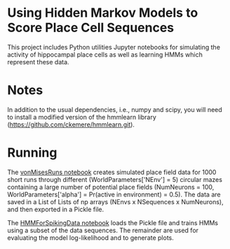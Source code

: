 # Using Hidden Markov Models to Score Place Cell Sequences

This project includes Python utilities Jupyter notebooks for simulating the activity of
hippocampal place cells as well as learning HMMs which represent these data.

# Notes

In addition to the usual dependencies, i.e., numpy and scipy, you will need to install a
modified version of the hmmlearn library (https://github.com/ckemere/hmmlearn.git). 

# Running

The [vonMisesRuns notebook](vonMisesRuns.ipynb) creates simulated place field data for 1000
short runs through different (WorldParameters['NEnv'] = 5) circular mazes containing
a large number of potential place fields (NumNeurons = 100, WorldParameters['alpha'] =
Pr(active in environment) = 0.5). The data are saved in a List of Lists of np arrays
(NEnvs x NSequences x NumNeurons), and then exported in a Pickle file.

The [HMMForSpikingData notebook](HMMForSpikingData.ipynb) loads the Pickle file and trains
HMMs using a subset of the data sequences. The remainder are used for evaluating the model
log-likelihood and to generate plots.

